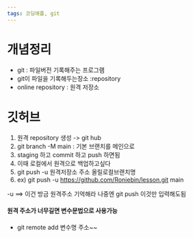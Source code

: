 ```yaml
---
tags: 코딩애플, git
---
```

# 개념정리

- git : 파일버전 기록해주는 프로그램
- git이 파일을 기록해두는장소 :repository
- online repository : 원격 저장소


# 깃허브

   1.  원격 repository 생성 -> git hub
   2.  git branch -M main : 기본 브랜치를 메인으로
   3.  staging 하고 commit 하고 push 하면됨
   4.  이때 로컬에서 원격으로 백업하고싶다
   5. git push -u 원격저장소 주소 올릴로컬브랜치명
   6. ex) git push -u https://github.com/Roniebin/lesson.git main

-u ==> 이건 방금 원격주소 기억해라
나중엔 git push 이것만 입력해도됨

#### 원격 주소가 너무길면 변수문법으로 사용가능

- git remote add 변수명 주소~~